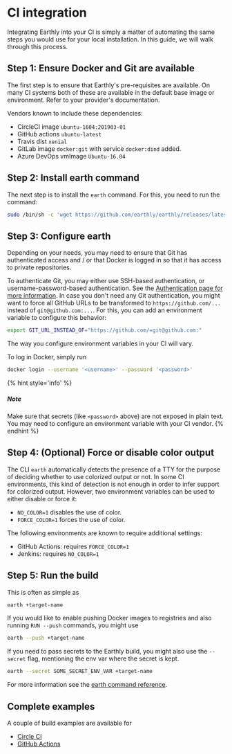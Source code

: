 # CI integration

Integrating Earthly into your CI is simply a matter of automating the same steps you would use for your local installation. In this guide, we will walk through this process.

## Step 1: Ensure Docker and Git are available

The first step is to ensure that Earthly's pre-requisites are available. On many CI systems both of these are available in the default base image or environment. Refer to your provider's documentation.

Vendors known to include these dependencies:

* CircleCI image `ubuntu-1604:201903-01`
* GitHub actions `ubuntu-latest`
* Travis dist `xenial`
* GitLab image `docker:git` with service `docker:dind` added.
* Azure DevOps vmImage `Ubuntu-16.04`

## Step 2: Install earth command

The next step is to install the `earth` command. For this, you need to run the command:

```bash
sudo /bin/sh -c 'wget https://github.com/earthly/earthly/releases/latest/download/earth-linux-amd64 -O /usr/local/bin/earth && chmod +x /usr/local/bin/earth'
```

## Step 3: Configure earth

Depending on your needs, you may need to ensure that Git has authenticated access and / or that Docker is logged in so that it has access to private repositories.

To authenticate Git, you may either use SSH-based authentication, or username-password-based authentication. See the [Authentication page for more information](./auth.md). In case you don't need any Git authentication, you might want to force all GitHub URLs to be transformed to `https://github.com/...` instead of `git@github.com:...`. For this, you can add an environment variable to configure this behavior:

```bash
export GIT_URL_INSTEAD_OF="https://github.com/=git@github.com:"
```

The way you configure environment variables in your CI will vary.

To log in Docker, simply run

```bash
docker login --username '<username>' --password '<password>'
```

{% hint style='info' %}
##### Note

Make sure that secrets (like `<password>` above) are not exposed in plain text. You may need to configure an environment variable with your CI vendor.
{% endhint %}

## Step 4: (Optional) Force or disable color output

The CLI `earth` automatically detects the presence of a TTY for the purpose of deciding whether to use colorized output or not. In some CI environments, this kind of detection is not enough in order to infer support for colorized output. However, two environment variables can be used to either disable or force it:

* `NO_COLOR=1` disables the use of color.
* `FORCE_COLOR=1` forces the use of color.

The following environments are known to require additional settings:

* GitHub Actions: requires `FORCE_COLOR=1`
* Jenkins: requires `NO_COLOR=1`

## Step 5: Run the build

This is often as simple as

```bash
earth +target-name
```

If you would like to enable pushing Docker images to registries and also running `RUN --push` commands, you might use

```bash
earth --push +target-name
```

If you need to pass secrets to the Earthly build, you might also use the `--secret` flag, mentioning the env var where the secret is kept.

```bash
earth --secret SOME_SECRET_ENV_VAR +target-name
```

For more information see the [earth command reference](../earth-command/earth-command.md).

## Complete examples

A couple of build examples are available for

* [Circle CI](../examples/circle-integration.md)
* [GitHub Actions](../examples/gh-actions-integration.md)

